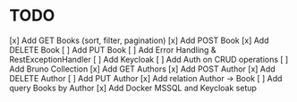 # TODO

[x] Add GET Books (sort, filter, pagination)
[x] Add POST Book
[x] Add DELETE Book
[ ] Add PUT Book
[ ] Add Error Handling & RestExceptionHandler
[ ] Add Keycloak
[ ] Add Auth on CRUD operations
[ ] Add Bruno Collection
[x] Add GET Authors
[x] Add POST Author
[x] Add DELETE Author
[ ] Add PUT Author
[x] Add relation Author -> Book
[ ] Add query Books by Author
[x] Add Docker MSSQL and Keycloak setup